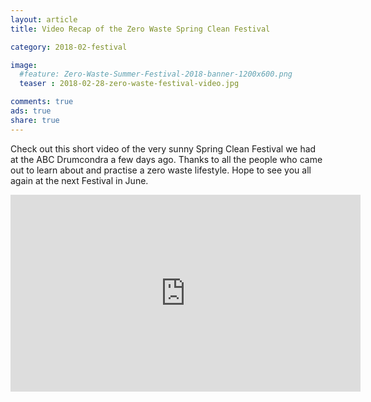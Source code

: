 ```yaml
---
layout: article
title: Video Recap of the Zero Waste Spring Clean Festival

category: 2018-02-festival

image:
  #feature: Zero-Waste-Summer-Festival-2018-banner-1200x600.png
  teaser : 2018-02-28-zero-waste-festival-video.jpg

comments: true
ads: true
share: true
---
```


Check out this short video of the very sunny Spring Clean Festival we had at the ABC Drumcondra a few days ago. Thanks to all the people who came out to learn about and practise a zero waste lifestyle. Hope to see you all again at the next Festival in June.

<div>
<iframe style="display: block; margin: auto;" width="560" height="315" src="https://www.youtube.com/embed/V5N7-1MaeVY" frameborder="0" allow="autoplay; encrypted-media" allowfullscreen> </iframe>
</div><br>


